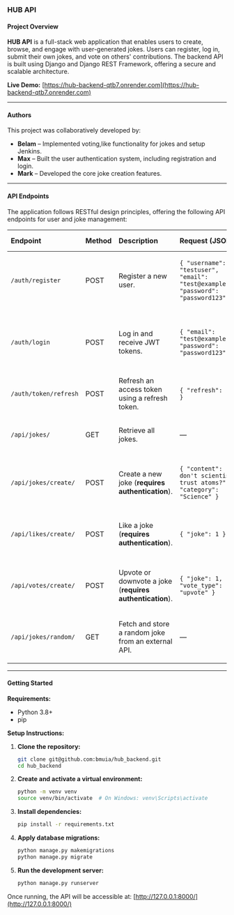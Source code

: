 ### **HUB API**

#### **Project Overview**

**HUB API** is a full-stack web application that enables users to create, browse, and engage with user-generated jokes. Users can register, log in, submit their own jokes, and vote on others' contributions. The backend API is built using Django and Django REST Framework, offering a secure and scalable architecture.

**Live Demo:** [https://hub-backend-qtb7.onrender.com](https://hub-backend-qtb7.onrender.com)

---

#### **Authors**

This project was collaboratively developed by:

* **Belam** – Implemented voting,like functionality for jokes and setup Jenkins.
* **Max** – Built the user authentication system, including registration and login.
* **Mark** – Developed the core joke creation features.

---

#### **API Endpoints**

The application follows RESTful design principles, offering the following API endpoints for user and joke management:

| Endpoint              | Method | Description                                              | Request (JSON)                                                                       | Response (JSON)                                                                      |
| :-------------------- | :----- | :------------------------------------------------------- | :----------------------------------------------------------------------------------- | :----------------------------------------------------------------------------------- |
| `/auth/register`      | POST   | Register a new user.                                     | `{ "username": "testuser", "email": "test@example.com", "password": "password123" }` | `{ "user": { "id": 1, "username": "testuser" }, "refresh": "...", "access": "..." }` |
| `/auth/login`         | POST   | Log in and receive JWT tokens.                           | `{ "email": "test@example.com", "password": "password123" }`                         | `{ "refresh": "...", "access": "...", "user": { "id": 1, "username": "testuser" } }` |
| `/auth/token/refresh` | POST   | Refresh an access token using a refresh token.           | `{ "refresh": "..." }`                                                               | `{ "access": "..." }`                                                                |
| `/api/jokes/`         | GET    | Retrieve all jokes.                                      | —                                                                                    | `[ { "id": 1, "content": "Joke text", "category": "General" }, ... ]`                |
| `/api/jokes/create/`  | POST   | Create a new joke (**requires authentication**).         | `{ "content": "Why don't scientists trust atoms?", "category": "Science" }`          | `{ "id": 1, "content": "...", "category": "...", "created_at": "..." }`              |
| `/api/likes/create/`  | POST   | Like a joke (**requires authentication**).               | `{ "joke": 1 }`                                                                      | `{ "id": 1, "user": 1, "joke": 1, "is_liked": true, "created_at": "..." }`           |
| `/api/votes/create/`  | POST   | Upvote or downvote a joke (**requires authentication**). | `{ "joke": 1, "vote_type": "upvote" }`                                               | `{ "id": 1, "user": 1, "joke": 1, "vote_type": "upvote", "created_at": "..." }`      |
| `/api/jokes/random/`  | GET    | Fetch and store a random joke from an external API.      | —                                                                                    | `{ "id": 1, "content": "...", "category": "...", "created_at": "..." }`              |

---

#### **Getting Started**

**Requirements:**

* Python 3.8+
* pip

**Setup Instructions:**

1. **Clone the repository:**

   ```bash
   git clone git@github.com:bmuia/hub_backend.git
   cd hub_backend
   ```

2. **Create and activate a virtual environment:**

   ```bash
   python -m venv venv
   source venv/bin/activate  # On Windows: venv\Scripts\activate
   ```

3. **Install dependencies:**

   ```bash
   pip install -r requirements.txt
   ```

4. **Apply database migrations:**

   ```bash
   python manage.py makemigrations
   python manage.py migrate
   ```

5. **Run the development server:**

   ```bash
   python manage.py runserver
   ```

Once running, the API will be accessible at: [http://127.0.0.1:8000/](http://127.0.0.1:8000/)

